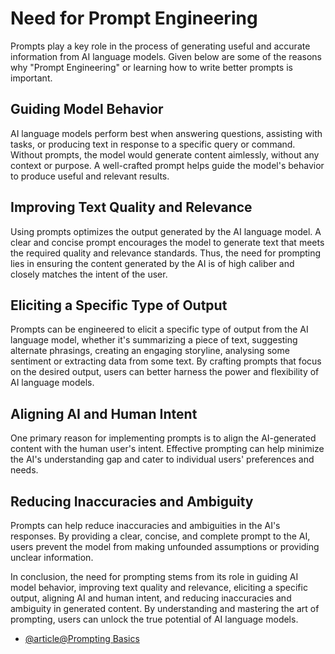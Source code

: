 # Need for Prompt Engineering

Prompts play a key role in the process of generating useful and accurate information from AI language models. Given below are some of the reasons why "Prompt Engineering" or learning how to write better prompts is important.

## Guiding Model Behavior

AI language models perform best when answering questions, assisting with tasks, or producing text in response to a specific query or command. Without prompts, the model would generate content aimlessly, without any context or purpose. A well-crafted prompt helps guide the model's behavior to produce useful and relevant results.

## Improving Text Quality and Relevance

Using prompts optimizes the output generated by the AI language model. A clear and concise prompt encourages the model to generate text that meets the required quality and relevance standards. Thus, the need for prompting lies in ensuring the content generated by the AI is of high caliber and closely matches the intent of the user.

## Eliciting a Specific Type of Output

Prompts can be engineered to elicit a specific type of output from the AI language model, whether it's summarizing a piece of text, suggesting alternate phrasings, creating an engaging storyline, analysing some sentiment or extracting data from some text. By crafting prompts that focus on the desired output, users can better harness the power and flexibility of AI language models.

## Aligning AI and Human Intent

One primary reason for implementing prompts is to align the AI-generated content with the human user's intent. Effective prompting can help minimize the AI's understanding gap and cater to individual users' preferences and needs.

## Reducing Inaccuracies and Ambiguity

Prompts can help reduce inaccuracies and ambiguities in the AI's responses. By providing a clear, concise, and complete prompt to the AI, users prevent the model from making unfounded assumptions or providing unclear information.

In conclusion, the need for prompting stems from its role in guiding AI model behavior, improving text quality and relevance, eliciting a specific output, aligning AI and human intent, and reducing inaccuracies and ambiguity in generated content. By understanding and mastering the art of prompting, users can unlock the true potential of AI language models.

- [@article@Prompting Basics](https://learnprompting.org/docs/basics/prompting)